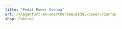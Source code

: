 ```yaml
---
title: "Pedal Power Vienna"
url: /klagenfurt-am-woerthersee/pedal-power-vienna/
shop: Fahrrad
---
```

